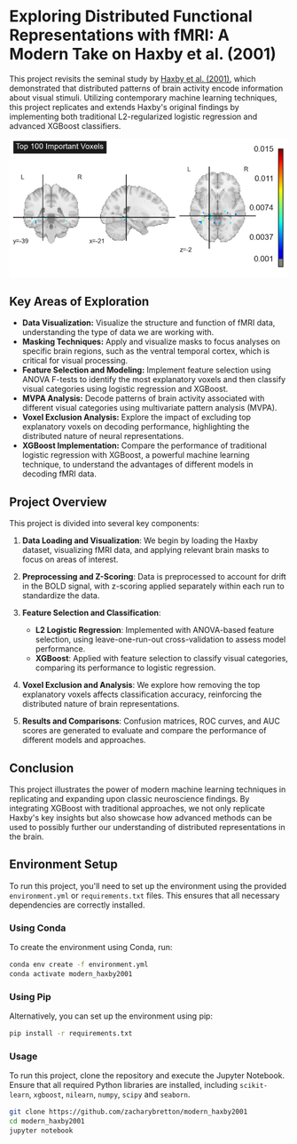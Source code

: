 # Exploring Distributed Functional Representations with fMRI: A Modern Take on Haxby et al. (2001)

This project revisits the seminal study by [Haxby et al. (2001)](https://www.science.org/doi/10.1126/science.1063736?url_ver=Z39.88-2003&rfr_id=ori:rid:crossref.org&rfr_dat=cr_pub%20%200pubmed), which demonstrated that distributed patterns of brain activity encode information about visual stimuli. Utilizing contemporary machine learning techniques, this project replicates and extends Haxby's original findings by implementing both traditional L2-regularized logistic regression and advanced XGBoost classifiers.

![Top 100 Important Voxels](voxel_image.png)

## Key Areas of Exploration

- **Data Visualization:** Visualize the structure and function of fMRI data, understanding the type of data we are working with.
- **Masking Techniques:** Apply and visualize masks to focus analyses on specific brain regions, such as the ventral temporal cortex, which is critical for visual processing.
- **Feature Selection and Modeling:** Implement feature selection using ANOVA F-tests to identify the most explanatory voxels and then classify visual categories using logistic regression and XGBoost.
- **MVPA Analysis:** Decode patterns of brain activity associated with different visual categories using multivariate pattern analysis (MVPA).
- **Voxel Exclusion Analysis:** Explore the impact of excluding top explanatory voxels on decoding performance, highlighting the distributed nature of neural representations.
- **XGBoost Implementation:** Compare the performance of traditional logistic regression with XGBoost, a powerful machine learning technique, to understand the advantages of different models in decoding fMRI data.

## Project Overview

This project is divided into several key components:

1. **Data Loading and Visualization**: We begin by loading the Haxby dataset, visualizing fMRI data, and applying relevant brain masks to focus on areas of interest.
   
2. **Preprocessing and Z-Scoring**: Data is preprocessed to account for drift in the BOLD signal, with z-scoring applied separately within each run to standardize the data.

3. **Feature Selection and Classification**: 
   - **L2 Logistic Regression**: Implemented with ANOVA-based feature selection, using leave-one-run-out cross-validation to assess model performance.
   - **XGBoost**: Applied with feature selection to classify visual categories, comparing its performance to logistic regression.

4. **Voxel Exclusion and Analysis**: We explore how removing the top explanatory voxels affects classification accuracy, reinforcing the distributed nature of brain representations.

5. **Results and Comparisons**: Confusion matrices, ROC curves, and AUC scores are generated to evaluate and compare the performance of different models and approaches.

## Conclusion

This project illustrates the power of modern machine learning techniques in replicating and expanding upon classic neuroscience findings. By integrating XGBoost with traditional approaches, we not only replicate Haxby's key insights but also showcase how advanced methods can be used to possibly further our understanding of distributed representations in the brain.

## Environment Setup

To run this project, you'll need to set up the environment using the provided `environment.yml` or `requirements.txt` files. This ensures that all necessary dependencies are correctly installed.

### Using Conda

To create the environment using Conda, run:

```bash
conda env create -f environment.yml
conda activate modern_haxby2001
```

### Using Pip

Alternatively, you can set up the environment using pip:
```bash
pip install -r requirements.txt
```

### Usage

To run this project, clone the repository and execute the Jupyter Notebook. Ensure that all required Python libraries are installed, including `scikit-learn`, `xgboost`, `nilearn`, `numpy`, `scipy` and `seaborn`.
```bash
git clone https://github.com/zacharybretton/modern_haxby2001
cd modern_haxby2001
jupyter notebook
```